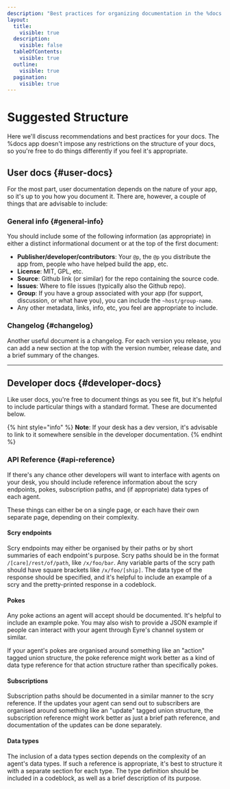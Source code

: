 ```yaml
---
description: "Best practices for organizing documentation in the %docs app, covering user documentation, developer API references, changelog structure, and data type documentation patterns."
layout:
  title:
    visible: true
  description:
    visible: false
  tableOfContents:
    visible: true
  outline:
    visible: true
  pagination:
    visible: true
---
```


# Suggested Structure

Here we'll discuss recommendations and best practices for your docs. The %docs app doesn't impose any restrictions on the structure of your docs, so you're free to do things differently if you feel it's appropriate.

## User docs {#user-docs}

For the most part, user documentation depends on the nature of your app, so it's up to you how you document it. There are, however, a couple of things that are advisable to include:

### General info {#general-info}

You should include some of the following information (as appropriate) in either a distinct informational document or at the top of the first document:

- **Publisher/developer/contributors**: Your `@p`, the `@p` you distribute the app from, people who have helped build the app, etc.
- **License**: MIT, GPL, etc.
- **Source**: Github link (or similar) for the repo containing the source code.
- **Issues**: Where to file issues (typically also the Github repo).
- **Group**: If you have a group associated with your app (for support, discussion, or what have you), you can include the `~host/group-name`.
- Any other metadata, links, info, etc, you feel are appropriate to include.

### Changelog {#changelog}

Another useful document is a changelog. For each version you release, you can add a new section at the top with the version number, release date, and a brief summary of the changes.

---

## Developer docs {#developer-docs}

Like user docs, you're free to document things as you see fit, but it's helpful to include particular things with a standard format. These are documented below.

{% hint style="info" %}
**Note**: If your desk has a dev version, it's advisable to link to it somewhere sensible in the developer documentation.
{% endhint %}

### API Reference {#api-reference}

If there's any chance other developers will want to interface with agents on your desk, you should include reference information about the scry endpoints, pokes, subscription paths, and (if appropriate) data types of each agent.

These things can either be on a single page, or each have their own separate page, depending on their complexity.

#### Scry endpoints

Scry endpoints may either be organised by their paths or by short summaries of each endpoint's purpose. Scry paths should be in the format `/[care]/rest/of/path`, like `/x/foo/bar`. Any variable parts of the scry path should have square brackets like `/x/foo/[ship]`. The data type of the response should be specified, and it's helpful to include an example of a scry and the pretty-printed response in a codeblock.

#### Pokes

Any poke actions an agent will accept should be documented. It's helpful to include an example poke. You may also wish to provide a JSON example if people can interact with your agent through Eyre's channel system or similar.

If your agent's pokes are organised around something like an "action" tagged union structure, the poke reference might work better as a kind of data type reference for that action structure rather than specifically pokes.

#### Subscriptions

Subscription paths should be documented in a similar manner to the scry reference. If the updates your agent can send out to subscribers are organised around something like an "update" tagged union structure, the subscription reference might work better as just a brief path reference, and documentation of the updates can be done separately.

#### Data types

The inclusion of a data types section depends on the complexity of an agent's data types. If such a reference is appropriate, it's best to structure it with a separate section for each type. The type definition should be included in a codeblock, as well as a brief description of its purpose.
